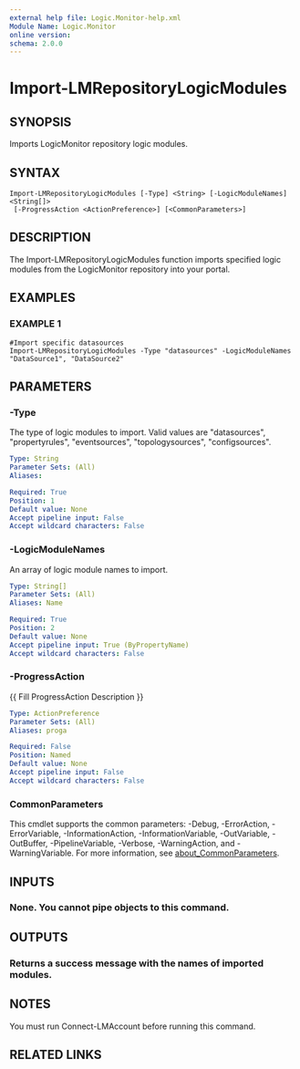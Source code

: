 ```yaml
---
external help file: Logic.Monitor-help.xml
Module Name: Logic.Monitor
online version:
schema: 2.0.0
---
```


# Import-LMRepositoryLogicModules

## SYNOPSIS
Imports LogicMonitor repository logic modules.

## SYNTAX

```
Import-LMRepositoryLogicModules [-Type] <String> [-LogicModuleNames] <String[]>
 [-ProgressAction <ActionPreference>] [<CommonParameters>]
```

## DESCRIPTION
The Import-LMRepositoryLogicModules function imports specified logic modules from the LogicMonitor repository into your portal.

## EXAMPLES

### EXAMPLE 1
```
#Import specific datasources
Import-LMRepositoryLogicModules -Type "datasources" -LogicModuleNames "DataSource1", "DataSource2"
```

## PARAMETERS

### -Type
The type of logic modules to import.
Valid values are "datasources", "propertyrules", "eventsources", "topologysources", "configsources".

```yaml
Type: String
Parameter Sets: (All)
Aliases:

Required: True
Position: 1
Default value: None
Accept pipeline input: False
Accept wildcard characters: False
```

### -LogicModuleNames
An array of logic module names to import.

```yaml
Type: String[]
Parameter Sets: (All)
Aliases: Name

Required: True
Position: 2
Default value: None
Accept pipeline input: True (ByPropertyName)
Accept wildcard characters: False
```

### -ProgressAction
{{ Fill ProgressAction Description }}

```yaml
Type: ActionPreference
Parameter Sets: (All)
Aliases: proga

Required: False
Position: Named
Default value: None
Accept pipeline input: False
Accept wildcard characters: False
```

### CommonParameters
This cmdlet supports the common parameters: -Debug, -ErrorAction, -ErrorVariable, -InformationAction, -InformationVariable, -OutVariable, -OutBuffer, -PipelineVariable, -Verbose, -WarningAction, and -WarningVariable. For more information, see [about_CommonParameters](http://go.microsoft.com/fwlink/?LinkID=113216).

## INPUTS

### None. You cannot pipe objects to this command.
## OUTPUTS

### Returns a success message with the names of imported modules.
## NOTES
You must run Connect-LMAccount before running this command.

## RELATED LINKS
